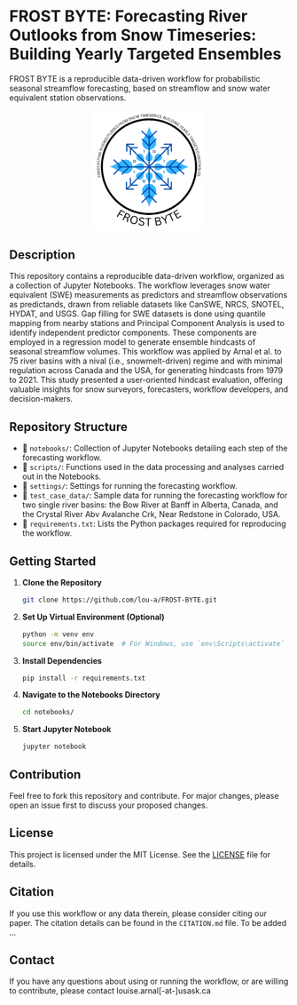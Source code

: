 # FROST BYTE: Forecasting River Outlooks from Snow Timeseries: Building Yearly Targeted Ensembles

FROST BYTE is a reproducible data-driven workflow for probabilistic seasonal streamflow forecasting, based on streamflow and snow water equivalent station observations.

<p align="center">
<img src="FROST BYTE logo.png" alt="FROST BYTE logo" width="200"/>
</p>

## Description

This repository contains a reproducible data-driven workflow, organized as a collection of Jupyter Notebooks. The workflow leverages snow water equivalent (SWE) measurements as predictors and streamflow observations as predictands, drawn from reliable datasets like CanSWE, NRCS, SNOTEL, HYDAT, and USGS. Gap filling for SWE datasets is done using quantile mapping from nearby stations and Principal Component Analysis is used to identify independent predictor components. These components are employed in a regression model to generate ensemble hindcasts of seasonal streamflow volumes. This workflow was applied by Arnal et al. to 75 river basins with a nival (i.e., snowmelt-driven) regime and with minimal regulation across Canada and the USA, for generating hindcasts from 1979 to 2021. This study presented a user-oriented hindcast evaluation, offering valuable insights for snow surveyors, forecasters, workflow developers, and decision-makers.

## Repository Structure

- 📂 `notebooks/`: Collection of Jupyter Notebooks detailing each step of the forecasting workflow.
- 📂 `scripts/`: Functions used in the data processing and analyses carried out in the Notebooks.
- 📂 `settings/`: Settings for running the forecasting workflow.
- 📂 `test_case_data/`: Sample data for running the forecasting workflow for two single river basins: the Bow River at Banff in Alberta, Canada, and the Crystal River Abv Avalanche Crk, Near Redstone in Colorado, USA.
- 📄 `requirements.txt`: Lists the Python packages required for reproducing the workflow.

## Getting Started

1. **Clone the Repository**  
   ```bash
   git clone https://github.com/lou-a/FROST-BYTE.git
   ```

2. **Set Up Virtual Environment (Optional)**  
   ```bash
   python -m venv env
   source env/bin/activate  # For Windows, use `env\Scripts\activate`
   ```

3. **Install Dependencies**  
   ```bash
   pip install -r requirements.txt
   ```

4. **Navigate to the Notebooks Directory**  
   ```bash
   cd notebooks/
   ```

5. **Start Jupyter Notebook**  
   ```bash
   jupyter notebook
   ```

## Contribution

Feel free to fork this repository and contribute. For major changes, please open an issue first to discuss your proposed changes.

## License

This project is licensed under the MIT License. See the [LICENSE](LICENSE.md) file for details.

## Citation

If you use this workflow or any data therein, please consider citing our paper. The citation details can be found in the `CITATION.md` file.
To be added ...

## Contact

If you have any questions about using or running the workflow, or are willing to contribute, please contact louise.arnal[-at-]usask.ca
